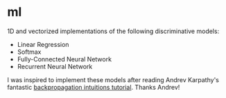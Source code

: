 # ml
1D and vectorized implementations of the following discriminative models:

- Linear Regression
- Softmax
- Fully-Connected Neural Network
- Recurrent Neural Network

I was inspired to implement these models after reading Andrev Karpathy's fantastic [backpropagation intuitions tutorial](http://cs231n.github.io/optimization-2/). Thanks Andrev!
